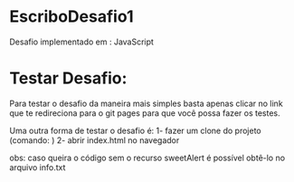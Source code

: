 # EscriboDesafio1

Desafio implementado em : JavaScript


# Testar Desafio: 

Para testar o desafio da maneira mais simples basta apenas clicar no link que te redireciona para o git pages para que você possa fazer os testes.

Uma outra forma de testar o desafio é:
1- fazer um clone do projeto (comando: )
2- abrir index.html no navegador

obs: caso queira o código sem o recurso sweetAlert é possível obtê-lo no arquivo info.txt

